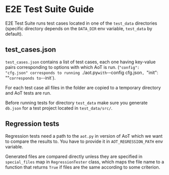 # E2E Test Suite Guide

E2E Test Suite runs test cases located in one of the `test_data` directories
(specific directory depends on the `DATA_DIR` env variable, `test_data` by
default). 

## test_cases.json

`test_cases.json` contains a list of test cases, each one having key-value
pairs corresponding to options with which AoT is run. (`"config": "cfg.json"
corresponds to running `./aot.py` with `--config cfg.json`, `"init": ""`
corresponds to `--init`).

For each test case all files in the folder are copied to a temporary directory
and AoT tests are run.

Before running tests for directory `test_data` make sure you generate `db.json`
for a test project located in `test_data/src/`.

## Regression tests

Regression tests need a path to the `aot.py` in version of AoT which we want
to compare the results to. You have to provide it in `AOT_REGRESSION_PATH` env
variable.

Generated files are compared directly unless they are specified in
`special_files` map in `RegressionTester` class, which maps the file name to a
function that returns `True` if files are the same according to some criterion.
